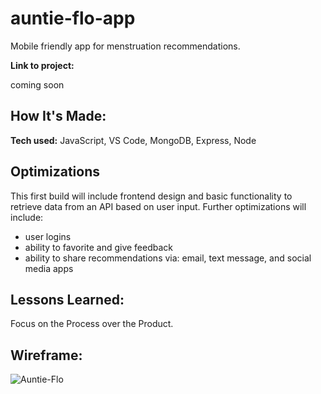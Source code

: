 # auntie-flo-app
Mobile friendly app for menstruation recommendations.

**Link to project:** 

coming soon

## How It's Made:

**Tech used:** JavaScript, VS Code, MongoDB, Express, Node


## Optimizations

This first build will include frontend design and basic functionality to retrieve data from an API based on user input.
Further optimizations will include:
- user logins
- ability to favorite and give feedback
- ability to share recommendations via: email, text message, and social media apps

## Lessons Learned:

Focus on the Process over the Product.

## Wireframe:
<img src="https://i.ibb.co/vzKVwsJ/Auntie-Flo.png" alt="Auntie-Flo" border="0">
